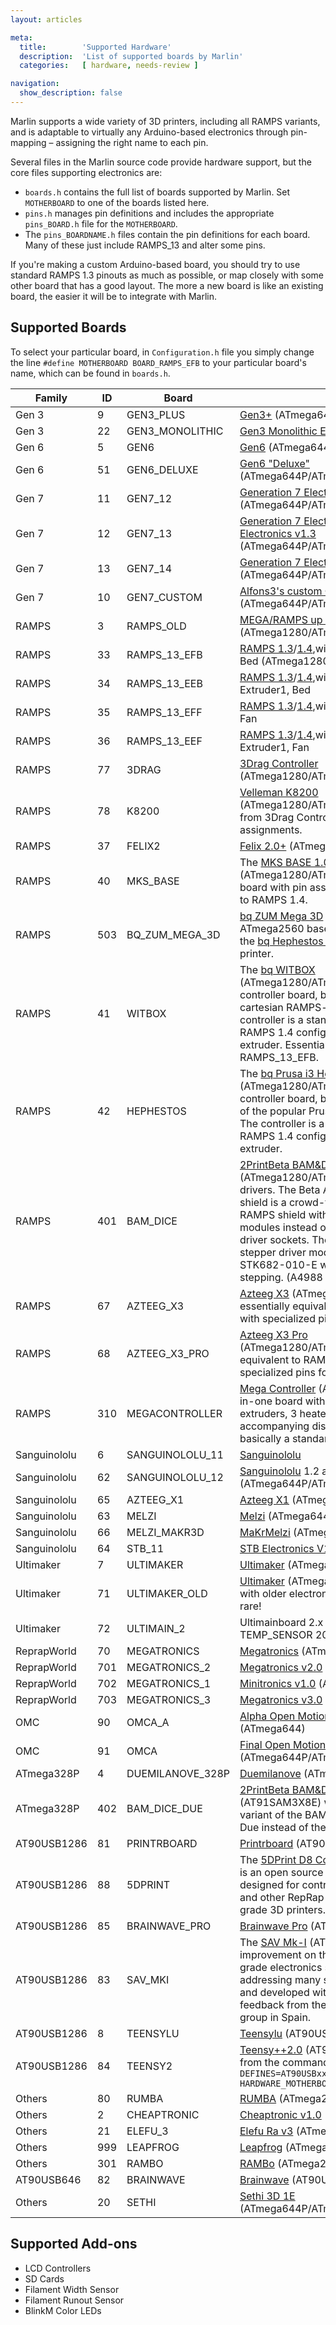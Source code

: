 ```yaml
---
layout: articles

meta:
  title:        'Supported Hardware'
  description:  'List of supported boards by Marlin'
  categories:   [ hardware, needs-review ]

navigation:
  show_description: false
---
```

Marlin supports a wide variety of 3D printers, including all RAMPS variants, and is adaptable to virtually any Arduino-based electronics through pin-mapping – assigning the right name to each pin.

Several files in the Marlin source code provide hardware support, but the core files supporting electronics are:

 - `boards.h` contains the full list of boards supported by Marlin. Set `MOTHERBOARD` to one of the boards listed here.
 - `pins.h` manages pin definitions and includes the appropriate `pins_BOARD.h` file for the `MOTHERBOARD`.
 - The `pins_BOARDNAME.h` files contain the pin definitions for each board. Many of these just include RAMPS_13 and alter some pins.

If you're making a custom Arduino-based board, you should try to use standard RAMPS 1.3 pinouts as much as possible, or map closely with some other board that has a good layout. The more a new board is like an existing board, the easier it will be to integrate with Marlin.

## Supported Boards

To select your particular board, in `Configuration.h` file you simply change the line `#define MOTHERBOARD BOARD_RAMPS_EFB` to your particular board's name, which can be found in `boards.h`.

| Family | ID | Board |  |
|--------------|-----|------------------|-----------------------------------------------------------------------------------------------------------------------------------------------------------------------------------------------------------------------------------------------------------------------------------------------------------------------------------------------------------------------------------------|
| Gen 3 | 9 | GEN3_PLUS | [Gen3+](http://reprap.org/wiki/Generation_3_Electronics) (ATmega644P/ATmega1284P) |
| Gen 3 | 22 | GEN3_MONOLITHIC | [Gen3 Monolithic Electronics](http://reprap.org/wiki/Generation_3_Electronics) (ATmega644P) |
| Gen 6 | 5 | GEN6 | [Gen6](http://reprap.org/wiki/Gen6) (ATmega644P/ATmega1284P) |
| Gen 6 | 51 | GEN6_DELUXE | [Gen6 "Deluxe"](http://reprap.org/wiki/Gen6) (ATmega644P/ATmega1284P) |
| Gen 7 | 11 | GEN7_12 | [Generation 7 Electronics v1.1](http://reprap.org/wiki/Generation_7_Electronics#12._May_2011:_v1.2), [v1.2](http://reprap.org/wiki/Generation_7_Electronics#12._May_2011:_v1.2) (ATmega644P/ATmega1284P) |
| Gen 7 | 12 | GEN7_13 | [Generation 7 Electronics Generation 7 Electronics v1.3](http://reprap.org/wiki/Generation_7_Electronics#22._July_2011:_1.3) (ATmega644P/ATmega1284P) |
| Gen 7 | 13 | GEN7_14 | [Generation 7 Electronics v1.4](http://reprap.org/wiki/Generation_7_Electronics#15._May_2012:_Gen7Board_v1.4) (ATmega644P/ATmega1284P) |
| Gen 7 | 10 | GEN7_CUSTOM | [Alfons3's custom Generation 7 Electronics](https://github.com/Alfons3/Generation_7_Electronics) (ATmega644P/ATmega1284P) |
| RAMPS | 3 | RAMPS_OLD | [MEGA/RAMPS up to 1.2](http://reprap.org/wiki/RAMPS_1.2) (ATmega1280/ATmega2560) |
| RAMPS | 33 | RAMPS_13_EFB | [RAMPS 1.3](http://reprap.org/wiki/RAMPS_1.3)/[1.4](http://reprap.org/wiki/RAMPS_1.4),with outputs: Extruder, Fan, Bed (ATmega1280/ATmega2560) |
| RAMPS | 34 | RAMPS_13_EEB | [RAMPS 1.3](http://reprap.org/wiki/RAMPS_1.3)/[1.4](http://reprap.org/wiki/RAMPS_1.4),with outputs:Extruder0, Extruder1, Bed |
| RAMPS | 35 | RAMPS_13_EFF | [RAMPS 1.3](http://reprap.org/wiki/RAMPS_1.3)/[1.4](http://reprap.org/wiki/RAMPS_1.4),with outputs: Extruder, Fan, Fan |
| RAMPS | 36 | RAMPS_13_EEF | [RAMPS 1.3](http://reprap.org/wiki/RAMPS_1.3)/[1.4](http://reprap.org/wiki/RAMPS_1.4),with outputs: Extruder0, Extruder1, Fan |
| RAMPS | 77 | 3DRAG | [3Drag Controller](http://reprap.org/wiki/3Drag_controller) (ATmega1280/ATmega2560) |
| RAMPS | 78 | K8200 | [Velleman K8200](http://www.k8200.eu/) (ATmega1280/ATmega2560) is derived from 3Drag Controller and has identical pin assignments. |
| RAMPS | 37 | FELIX2 | [Felix 2.0+](http://shop.felixprinters.com/product-catalog/spare-parts/3d-printer-electronics-board-felixprinters.html) (ATmega1280/ATmega2560) |
| RAMPS | 40 | MKS_BASE | The [MKS BASE 1.0](http://reprap.org/wiki/MKS_BASE_1.0) (ATmega1280/ATmega2560) is a custom board with pin assignments nearly identical to RAMPS 1.4. |
| RAMPS | 503 | BQ_ZUM_MEGA_3D | [bq ZUM Mega 3D](https://github.com/bq/zum/tree/master/zum-mega3d) controller is an ATmega2560 based controller powering the [bq Hephestos 2](https://github.com/bq/hephestos-2) and [bq Witbox 2](https://github.com/bq/witbox-2) 3D printer. |
| RAMPS | 41 | WITBOX | The [bq WITBOX](https://github.com/bq/witbox) (ATmega1280/ATmega2560) is not a controller board, but an open source box cartesian RAMPS-based printer. The controller is a standard Mega2560 with RAMPS 1.4 configured for a single extruder. Essentially equivalent to RAMPS_13_EFB. |
| RAMPS | 42 | HEPHESTOS | The [bq Prusa i3 Hephestos](https://github.com/bq/prusa-i3-hephestos) (ATmega1280/ATmega2560) is not a controller board, but an open source variant of the popular Prusa i3 Mendel RepRap. The controller is a standard Mega2560 with RAMPS 1.4 configured for a single extruder. |
| RAMPS | 401 | BAM_DICE | [2PrintBeta BAM&DICE](http://www.2printbeta.de/) (ATmega1280/ATmega2560) with STK drivers. The Beta Arduino Mega (BAM) shield is a crowd-funded open source RAMPS shield with 5 slots for plugin modules instead of the standard stepper driver sockets. The DICE-STK module a stepper driver module utilizing the STK682-010-E with up to 128X micro-stepping. (A4988 also available.) |
| RAMPS | 67 | AZTEEG_X3 | [Azteeg X3](http://reprap.org/wiki/Azteeg_X3) (ATmega1280/ATmega2560) is essentially equivalent to RAMPS_13_EFB, with specialized pins for a VIKI display. |
| RAMPS | 68 | AZTEEG_X3_PRO | [Azteeg X3 Pro](http://reprap.org/wiki/Azteeg_X3) (ATmega1280/ATmega2560) is essentially equivalent to RAMPS_13_EFB, with specialized pins for a VIKI display. |
| RAMPS | 310 | MEGACONTROLLER | [Mega Controller](http://reprap.org/wiki/Mega_controller) (ATmega2560) is an all-in-one board with connectors for 2 extruders, 3 heaters, and 3 fans. Its accompanying display is the MINIPANEL, basically a standard DOGM display. |
| Sanguinololu | 6 | SANGUINOLOLU_11 | [Sanguinololu](http://reprap.org/wiki/Mega_controller) |
| Sanguinololu | 62 | SANGUINOLOLU_12 | [Sanguinololu](http://reprap.org/wiki/Ultimaker%27s_v1.5.7_PCB) 1.2 and above (ATmega644P/ATmega1284P) |
| Sanguinololu | 65 | AZTEEG_X1 | [Azteeg X1](http://reprap.org/wiki/Ultimaker%27s_v1.5.3_PCB) (ATmega644P/ATmega1284P) |
| Sanguinololu | 63 | MELZI | [Melzi](http://reprap.org/wiki/Melzi) (ATmega644P/ATmega1284P) |
| Sanguinololu | 66 | MELZI_MAKR3D | [MaKrMelzi](http://reprap.org/wiki/MaKrMelzi) (ATmega1284/ATmega1284P) |
| Sanguinololu | 64 | STB_11 | [STB Electronics V1.1](http://reprap.org/wiki/STB_Electronics) (ATmega1284P) |
| Ultimaker | 7 | ULTIMAKER | [Ultimaker](http://reprap.org/wiki/Ultimaker%27s_v1.5.7_PCB) (ATmega1280/ATmega2560) |
| Ultimaker | 71 | ULTIMAKER_OLD | [Ultimaker](http://reprap.org/wiki/Ultimaker%27s_v1.5.3_PCB) (ATmega1280/ATmega2560) with older electronics. Pre [1.5.4](http://reprap.org/wiki/Ultimaker%27s_v1.5.4_PCB). This is rare! |
| Ultimaker | 72 | ULTIMAIN_2 | Ultimainboard 2.x (ATmega2560) (Uses TEMP_SENSOR 20) |
| ReprapWorld | 70 | MEGATRONICS | [Megatronics](http://reprap.org/wiki/Megatronics) (ATmega2560) |
| ReprapWorld | 701 | MEGATRONICS_2 | [Megatronics v2.0](http://reprap.org/wiki/Megatronics_2.0) (ATmega2560) |
| ReprapWorld | 702 | MEGATRONICS_1 | [Minitronics v1.0](http://reprap.org/wiki/Minitronics_10) (ATmega1281) |
| ReprapWorld | 703 | MEGATRONICS_3 | [Megatronics v3.0](http://reprap.org/wiki/Megatronics_3.0) (ATmega2560) |
| OMC | 90 | OMCA_A | [Alpha Open Motion Controller](http://solderpad.com/folknology/open-motion-controller/) (ATmega644) |
| OMC | 91 | OMCA | [Final Open Motion Controller](http://solderpad.com/folknology/open-motion-controller/) (ATmega644P/ATmega644) |
| ATmega328P | 4 | DUEMILANOVE_328P | [Duemilanove](http://www.arduino.cc/en/Main/ArduinoBoardDuemilanove) (ATmega328P) |
| ATmega328P | 402 | BAM_DICE_DUE | [2PrintBeta BAM&DICE Due](http://www.2printbeta.de/) (AT91SAM3X8E) with STK drivers. This variant of the BAM&DICE is made for the Due instead of the Mega. |
| AT90USB1286 | 81 | PRINTRBOARD | [Printrboard](http://reprap.org/wiki/Printrboard) (AT90USB1286) |
| AT90USB1286 | 88 | 5DPRINT | The [5DPrint D8 Controller](https://bitbucket.org/makible/5dprint-d8-controller-board) (AT90USB1286) is an open source 3D printer controller, designed for controlling the MakiBox A6 and other RepRap type/small consumer grade 3D printers. |
| AT90USB1286 | 85 | BRAINWAVE_PRO | [Brainwave Pro](http://www.metrixcreatespace.com/store/brainwave) (AT90USB1286) |
| AT90USB1286 | 83 | SAV_MKI | The [SAV Mk-I](http://reprap.org/wiki/SAV_MKI) (AT90USB1286) is an improvement on the previous production-grade electronics set (Gen6, Sanguinololu) addressing many shortcomings, designed and developed with contributions and feedback from the RepRap CloneWars group in Spain. |
| AT90USB1286 | 8 | TEENSYLU | [Teensylu](http://reprap.org/wiki/Teensylu) (AT90USB1286) |
| AT90USB1286 | 84 | TEENSY2 | [Teensy++2.0](http://reprap.org/wiki/Teensy_Breadboard#Teensy.2B.2B_2.0) (AT90USB1286)To compile from the command-line: `DEFINES=AT90USBxx_TEENSYPP_ASSIGNMENTS HARDWARE_MOTHERBOARD=84 make` |
| Others | 80 | RUMBA | [RUMBA](http://reprap.org/wiki/RUMBA) (ATmega2560) |
| Others | 2 | CHEAPTRONIC | [Cheaptronic v1.0](http://reprap.org/wiki/Cheaptronic) (ATmega2560) |
| Others | 21 | ELEFU_3 | [Elefu Ra v3](https://github.com/kiyoshigawa/Elefu-RAv3) (ATmega2560) |
| Others | 999 | LEAPFROG | [Leapfrog](http://www.lpfrg.com/) (ATmega1280/ATmega2560) |
| Others | 301 | RAMBO | [RAMBo](http://reprap.org/wiki/Rambo) (ATmega2560) |
| AT90USB646 | 82 | BRAINWAVE | [Brainwave](http://www.metrixcreatespace.com/store/brainwave) (AT90USB646) |
| Others | 20 | SETHI | [Sethi 3D 1E](http://www.sethi3d.com.br/produto/cpu-sethi3d-1e.html) (ATmega644P/ATmega644/ATmega1284P) |

## Supported Add-ons

- LCD Controllers
- SD Cards
- Filament Width Sensor
- Filament Runout Sensor
- BlinkM Color LEDs
